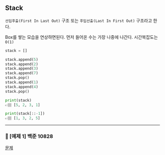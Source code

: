 ## Stack
`선입후출(First In Last Out)` 구조 또는 `후입선출(Last In First Out)` 구조라고 한다. 

Box를 쌓는 모습을 연상하면된다.
먼저 들어온 수는 가장 나중에 나간다.
시간복잡도는 `O(1)`

```python
stack = []

stack.append(5)
stack.append(2)
stack.append(3)
stack.append(7)
stack.pop()
stack.append(1)
stack.append(4)
stack.pop()

print(stack)
👉🏽 [5, 2, 3, 1]

print(stack[::-1])
👉🏽 [1, 3, 2, 5]
```

---

### 📍 [예제 1] 백준 10828
<a href=''>문제</a>

